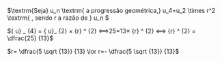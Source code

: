 $\textrm{Seja} u_n \textrm{ a progressão geométrica,} u_4=u_2 \times r^2 \textrm{ , sendo r a razão de } u_n $

${ u} _ {4} = { u}_ {2} × {r} ^ {2} ⟺25=13× {r} ^ {2} ⟺ {r} ^ {2} = \dfrac{25} {13}$

$r= \dfrac{5 \sqrt {13}}  {13} \lor r=- \dfrac{5 \sqrt {13}}  {13}$